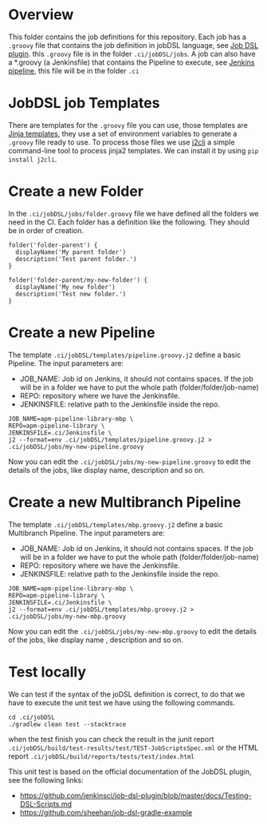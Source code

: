 # Overview

This folder contains the job definitions for this repository.
Each job has a `.groovy` file that contains the job definition in jobDSL language,
see [Job DSL plugin](https://jenkinsci.github.io/job-dsl-plugin/).
this `.groovy` file is in the folder `.ci/jobDSL/jobs`.
A job can also have a *.groovy (a Jenkinsfile) that contains the Pipeline to execute, see [Jenkins pipeline](https://www.jenkins.io/doc/book/pipeline/), this file will be in the folder `.ci`

# JobDSL job Templates

There are templates for the `.groovy` file you can use, those templates are [Jinja templates](https://jinja.palletsprojects.com/en/2.11.x/), they use a set of environment variables to generate a `.groovy` file ready to use.
To process those files we use [j2cli](https://github.com/kolypto/j2cli)
a simple command-line tool to process jinja2 templates. We can install it by using `pip install j2cli`.

# Create a new Folder

In the `.ci/jobDSL/jobs/folder.groovy` file we have defined all the folders we need in the CI.
Each folder has a definition like the following. They should be in order of creation.

```
folder('folder-parent') {
  displayName('My parent folder')
  description('Test parent folder.')
}

folder('folder-parent/my-new-folder') {
  displayName('My new folder')
  description('Test new folder.')
}
```

# Create a new Pipeline

The template `.ci/jobDSL/templates/pipeline.groovy.j2` define a basic Pipeline.
The input parameters are:
* JOB_NAME: Job id on Jenkins, it should not contains spaces.
If the job will be in a folder we have to put the whole path (folder/folder/job-name)
* REPO: repository where we have the Jenkinsfile.
* JENKINSFILE: relative path to the Jenkinsfile inside the repo.

```
JOB_NAME=apm-pipeline-library-mbp \
REPO=apm-pipeline-library \
JENKINSFILE=.ci/Jenkinsfile \
j2 --format=env .ci/jobDSL/templates/pipeline.groovy.j2 > .ci/jobDSL/jobs/my-new-pipeline.groovy
```

Now you can edit the `.ci/jobDSL/jobs/my-new-pipeline.groovy` to edit the details of the jobs,
like display name, description and so on.

# Create a new Multibranch Pipeline

The template `.ci/jobDSL/templates/mbp.groovy.j2` define a basic Multibranch Pipeline.
The input parameters are:
* JOB_NAME: Job id on Jenkins, it should not contains spaces.
If the job will be in a folder we have to put the whole path (folder/folder/job-name)
* REPO: repository where we have the Jenkinsfile.
* JENKINSFILE: relative path to the Jenkinsfile inside the repo.

```
JOB_NAME=apm-pipeline-library-mbp \
REPO=apm-pipeline-library \
JENKINSFILE=.ci/Jenkinsfile \
j2 --format=env .ci/jobDSL/templates/mbp.groovy.j2 > .ci/jobDSL/jobs/my-new-mbp.groovy
```

Now you can edit the `.ci/jobDSL/jobs/my-new-mbp.groovy` to edit the details of the jobs,
like display name , description and so on.

# Test locally

We can test if the syntax of the joDSL definition is correct,
to do that we have to execute the unit test we have using the following commands.

```
cd .ci/jobDSL
./gradlew clean test --stacktrace
```

when the test finish you can check the result in the junit report
`.ci/jobDSL/build/test-results/test/TEST-JobScriptsSpec.xml` or the HTML report
`.ci/jobDSL/build/reports/tests/test/index.html`

This unit test is based on the official documentation of the JobDSL plugin, see the following links:
* https://github.com/jenkinsci/job-dsl-plugin/blob/master/docs/Testing-DSL-Scripts.md
* https://github.com/sheehan/job-dsl-gradle-example
